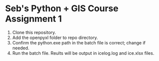 # Seb's Python + GIS Course Assignment 1

1. Clone this repository.
2. Add the openpyxl folder to repo directory.
3. Confirm the python.exe path in the batch file is correct; change if needed.
4. Run the batch file. Reults will be output in icelog.log and ice.xlsx files.

